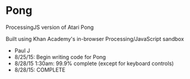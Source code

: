 # Pong
ProcessingJS version of Atari Pong

Built using Khan Academy's in-browser Processing/JavaScript sandbox

 * Paul J
 * 8/25/15: Begin writing code for Pong
 * 8/28/15 1:30am: 99.9% complete (except for keyboard controls)
 * 8/28/15: COMPLETE
